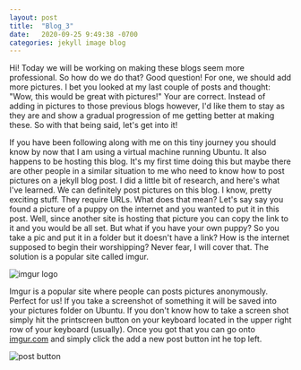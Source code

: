 ```yaml
---
layout: post
title:  "Blog_3"
date:   2020-09-25 9:49:38 -0700
categories: jekyll image blog
---
```

Hi! Today we will be working on making these blogs seem more professional. So how do we do that? Good
question! For one, we should add more pictures. I bet you looked at my last couple of posts and thought:
"Wow, this would be great with pictures!" Your are correct. Instead of adding in pictures to those
previous blogs however, I'd like them to stay as they are and show a gradual progression of me getting
better at making these. So with that being said, let's get into it!

If you have been following along with me on this tiny journey you should know by now that I am using
a virtual machine running Ubuntu. It also happens to be hosting this blog. It's my first time doing this
but maybe there are other people in a similar situation to me who need to know how to post pictures on a
jekyll blog post. I did a little bit of research, and here's what I've learned. We can definitely post
pictures on this blog. I know, pretty exciting stuff. They require URLs. What does that mean? Let's say
say you found a picture of a puppy on the internet and you wanted to put it in this post. Well, since
another site is hosting that picture you can copy the link to it and you would be all set. But what if you
have your own puppy? So you take a pic and put it in a folder but it doesn't have a link? How is the
internet supposed to begin their worshipping? Never fear, I will cover that. The solution is a popular
site called imgur.

![imgur logo](https://i.imgur.com/PfTbNuC.png)

Imgur is a popular site where people can posts pictures anonymously. Perfect for us! If you take a
screenshot of something it will be saved into your pictures folder on Ubuntu. If you don't know how to 
take a screen shot simply hit the printscreen button on your keyboard located in the upper right row of
your keyboard (usually). Once you got that you can go onto [imgur.com](https://imgur.com/) and simply
click the add a new post button int he top left.

![post button](https://i.imgur.com/fRg7I7E.png)
